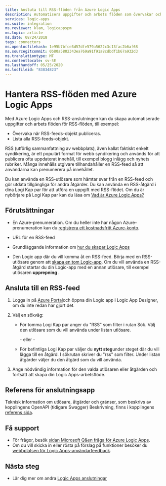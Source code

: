 ```yaml
---
title: Ansluta till RSS-flöden från Azure Logic Apps
description: Automatisera uppgifter och arbets flöden som övervakar och hanterar RSS-flöden med hjälp av Azure Logic Apps
services: logic-apps
ms.suite: integration
ms.reviewer: klam, logicappspm
ms.topic: article
ms.date: 08/24/2018
tags: connectors
ms.openlocfilehash: 1e95b7bfce3d57dfe579a5622c3c13fac2b6af68
ms.sourcegitcommit: 0b80a5802343ea769a91f91a8cdbdf1b67a932d3
ms.translationtype: MT
ms.contentlocale: sv-SE
ms.lasthandoff: 05/25/2020
ms.locfileid: "83834823"
---
```

# <a name="manage-rss-feeds-by-using-azure-logic-apps"></a>Hantera RSS-flöden med Azure Logic Apps

Med Azure Logic Apps och RSS-anslutningen kan du skapa automatiserade uppgifter och arbets flöden för RSS-flöden, till exempel:

* Övervaka när RSS-feeds-objekt publiceras.
* Lista alla RSS-feeds-objekt.

RSS (utförlig sammanfattning av webbplats), även kallat faktiskt enkelt syndikering, är ett populärt format för webb syndikering och används för att publicera ofta uppdaterat innehåll, till exempel blogg inlägg och nyhets rubriker. Många innehålls utgivare tillhandahåller en RSS-feed så att användarna kan prenumerera på innehållet. 

Du kan använda en RSS-utlösare som hämtar svar från en RSS-feed och gör utdata tillgängliga för andra åtgärder. Du kan använda en RSS-åtgärd i dina Logi Kap par för att utföra en uppgift med RSS-flödet. Om du är nybörjare på Logi Kap par kan du läsa om [Vad är Azure Logic Apps?](../logic-apps/logic-apps-overview.md)

## <a name="prerequisites"></a>Förutsättningar

* En Azure-prenumeration. Om du heller inte har någon Azure-prenumeration kan du [registrera ett kostnadsfritt Azure-konto](https://azure.microsoft.com/free/). 

* URL för en RSS-feed

* Grundläggande information om [hur du skapar Logic Apps](../logic-apps/quickstart-create-first-logic-app-workflow.md)

* Den Logic app där du vill komma åt en RSS-feed. Börja med en RSS-utlösare genom att [skapa en tom Logic-app](../logic-apps/quickstart-create-first-logic-app-workflow.md). Om du vill använda en RSS-åtgärd startar du din Logic-app med en annan utlösare, till exempel utlösaren **upprepning** .

## <a name="connect-to-an-rss-feed"></a>Ansluta till en RSS-feed

1. Logga in på [Azure Portal](https://portal.azure.com)och öppna din Logic app i Logic App Designer, om du inte redan har gjort det.

1. Välj en sökväg: 

   * För tomma Logi Kap par anger du "RSS" som filter i rutan Sök. Välj den utlösare som du vill använda under listan utlösare. 

     \- eller -

   * För befintliga Logi Kap par väljer du **nytt steg**under steget där du vill lägga till en åtgärd. I sökrutan skriver du "rss" som filter. Under listan åtgärder väljer du den åtgärd som du vill använda.

1. Ange nödvändig information för den valda utlösaren eller åtgärden och fortsätt att skapa din Logic Apps-arbetsflöde.

## <a name="connector-reference"></a>Referens för anslutningsapp

Teknisk information om utlösare, åtgärder och gränser, som beskrivs av kopplingens OpenAPI (tidigare Swagger) Beskrivning, finns i kopplingens [referens sida](/connectors/rss/).

## <a name="get-support"></a>Få support

* För frågor, besök [sidan Microsoft Q&en fråga för Azure Logic Apps](https://docs.microsoft.com/answers/topics/azure-logic-apps.html).
* Om du vill skicka in eller rösta på förslag på funktioner besöker du [webbplatsen för Logic Apps-användarfeedback](https://aka.ms/logicapps-wish).

## <a name="next-steps"></a>Nästa steg

* Lär dig mer om andra [Logic Apps anslutningar](../connectors/apis-list.md)